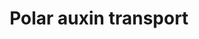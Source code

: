 ---
annotations:
- type: Pathway Ontology
  value: transport pathway
- type: Pathway Ontology
  value: hormone signaling pathway
authors:
- Pjaiswal
- MaintBot
- Fehrhart
- DeSl
- Teacup
- Mkutmon
- Eweitz
description: Polar auxin transport pathway of rice. Even though we have shown a representative
  diagram of influx and efflux proteins on different but adjacent cells, the auxin
  influx and efflux transport proteins when present in the same cell, are often located
  in the plasma membrane of cell's opposite side or on the sides (left/right). All
  the different paralogs of influx and efflux proteins may not be present in the same
  cell. Often their expression and localization is tissue, cell, organ and development
  stage specific. This helps in directing the flow of auxin towards 'auxin maxima'
  sites in plant organs and cells as needed. In some cases auxin can permeate through
  the plasma membrane.
last-edited: 2021-05-21
organisms:
- Oryza sativa
redirect_from:
- /index.php/Pathway:WP2940
- /instance/WP2940
schema-jsonld:
- '@context': https://schema.org/
  '@id': https://wikipathways.github.io/pathways/WP2940.html
  '@type': Dataset
  creator:
    '@type': Organization
    name: WikiPathways
  description: Polar auxin transport pathway of rice. Even though we have shown a
    representative diagram of influx and efflux proteins on different but adjacent
    cells, the auxin influx and efflux transport proteins when present in the same
    cell, are often located in the plasma membrane of cell's opposite side or on the
    sides (left/right). All the different paralogs of influx and efflux proteins may
    not be present in the same cell. Often their expression and localization is tissue,
    cell, organ and development stage specific. This helps in directing the flow of
    auxin towards 'auxin maxima' sites in plant organs and cells as needed. In some
    cases auxin can permeate through the plasma membrane.
  keywords:
  - OS01G0802700
  - OS03G0244600
  - indole-3-acetic acid
  - indole-3-acetate
  - OS12G0133800
  - OS06G0660200
  - OS11G0122800
  - (H+)x2
  - OS11G0169200
  - OS01G0715600
  - OS01G0919800
  - H+ ATPase
  - OS05G0447200
  - OS02G0743400
  - OS05G0576900
  - H+
  - OS10G0147400
  - OS08G0529000
  - OS11G0137000
  - OS06G0232300
  - OS09G0505400
  - OS01G0643300
  - OS01G0856500
  license: CC0
  name: Polar auxin transport
seo: CreativeWork
title: Polar auxin transport
wpid: WP2940
---